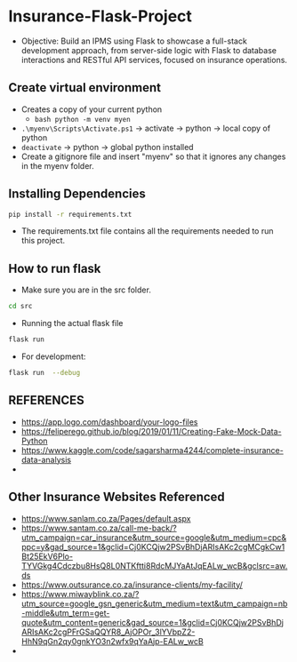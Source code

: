 # Insurance-Flask-Project
- Objective: Build an IPMS using Flask to showcase a full-stack development approach, from server-side logic with Flask to database interactions and RESTful API services, focused on insurance operations.

## Create virtual environment
- Creates a copy of your current python
    - ```bash python -m venv myen ```
- ```.\myenv\Scripts\Activate.ps1``` -> activate -> python -> local copy of python
- ```deactivate``` -> python -> global python installed
- Create a gitignore file and insert "myenv" so that it ignores any changes in the myenv folder.

## Installing Dependencies
```sh
pip install -r requirements.txt
```
- The requirements.txt file contains all the requirements needed to run this project.


## How to run flask
- Make sure you are in the src folder.
```sh
cd src
```
- Running the actual flask file
```sh  
flask run 
```

- For development:
```sh  
flask run  --debug
```

## REFERENCES
- https://app.logo.com/dashboard/your-logo-files
- https://feliperego.github.io/blog/2019/01/11/Creating-Fake-Mock-Data-Python
- https://www.kaggle.com/code/sagarsharma4244/complete-insurance-data-analysis
- 

## Other Insurance Websites Referenced
- https://www.sanlam.co.za/Pages/default.aspx
- https://www.santam.co.za/call-me-back/?utm_campaign=car_insurance&utm_source=google&utm_medium=cpc&ppc=y&gad_source=1&gclid=Cj0KCQjw2PSvBhDjARIsAKc2cgMCgkCw1Bt25EkV6Plo-TYVGkg4Cdczbu8HsQ8L0NTKftti8RdcMJYaAtJqEALw_wcB&gclsrc=aw.ds
- https://www.outsurance.co.za/insurance-clients/my-facility/
- https://www.miwayblink.co.za/?utm_source=google_gsn_generic&utm_medium=text&utm_campaign=nb-middle&utm_term=get-quote&utm_content=generic&gad_source=1&gclid=Cj0KCQjw2PSvBhDjARIsAKc2cgPFrGSaQQYR8_AjOPOr_3lYVbpZ2-HhN9qGn2qy0gnkYO3n2wfx9qYaAjp-EALw_wcB
- 